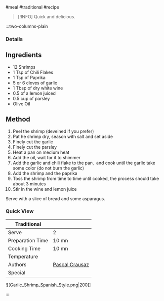 #meal #traditional #recipe

> [!INFO]
> Quick and delicious.

:::two-columns-plain

### Details
## Ingredients

- 12 Shrimps
- 1 Tsp of Chili Flakes
- 1 Tsp of Paprika
- 5 or 6 cloves of garlic
- 1 Tbsp of dry white wine
- 0.5 of a lemon juiced
- 0.5 cup of parsley
- Olive Oil


## Method

1. Peel the shrimp (deveined if you prefer)
2. Pat he shrimp dry, season with salt and set aside
3. Finely cut the garlic
4. Finely cut the parsley
5. Heat a pan on medium heat
6. Add the oil, wait for it to shimmer
7. Add the garlic and chili flake to the pan,  and cook until the garlic take some color (do not burn the garlic)
8. Add the shrimp and the paprika
9. Toss the shrimp from time to time until cooked, the process should take about 3 minutes
10. Stir in the wine and lemon juice

  

Serve with a slice of bread and some asparagus.




### Quick View
| Traditional      |                                                |
| ---------------- | ---------------------------------------------- |
| Serve            | 2                                              |
| Preparation Time | 10 mn                                          |
| Cooking Time     | 10 mn                                          |
| Temperature      |                                                |
| Authors          | [Pascal Crausaz](mailto:pascal@askpascal.com)  |
| Special          |                                                |

![[Garlic_Shrimp_Spanish_Style.png|200]]

:::

